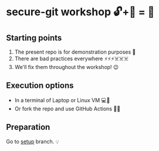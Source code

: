 # secure-git workshop 🔓+🔑 = 🔐

## Starting points
1. The present repo is for demonstration purposes 🚗     
2. There are bad practices everywhere ⚡⚡⚡☠️☠️☠️
3. We'll fix them throughout the workshop! 😉

## Execution options
- In a terminal of Laptop or Linux VM 💻🧵
- Or fork the repo and use GitHub Actions 🍴🤖

## Preparation
Go to [setup](https://github.com/arainho/secure-git-workshop/tree/setup) branch. 💡

